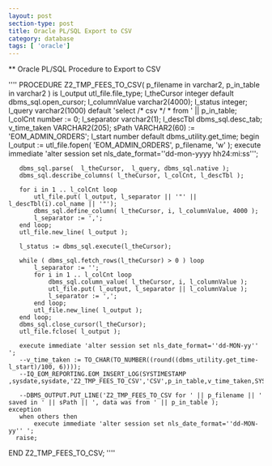 ```yaml
---
layout: post
section-type: post
title: Oracle PL/SQL Export to CSV
category: database
tags: [ 'oracle']
---
```

  

** Oracle PL/SQL Procedure to Export to CSV

''''
    PROCEDURE Z2_TMP_FEES_TO_CSV( p_filename in varchar2, p_in_table in varchar2 )
    is
        l_output        utl_file.file_type;
        l_theCursor     integer default dbms_sql.open_cursor;
        l_columnValue   varchar2(4000);
        l_status        integer;
        l_query         varchar2(1000)
                       default 'select /* csv */ * from ' || p_in_table;
       l_colCnt        number := 0;
       l_separator     varchar2(1);
       l_descTbl       dbms_sql.desc_tab;
       v_time_taken VARCHAR2(205);
        sPath VARCHAR2(60) :=  'EOM_ADMIN_ORDERS';
        l_start number default dbms_utility.get_time;
   begin
       l_output := utl_file.fopen( 'EOM_ADMIN_ORDERS', p_filename, 'w' );
       execute immediate 'alter session set nls_date_format=''dd-mon-yyyy hh24:mi:ss''';

       dbms_sql.parse(  l_theCursor,  l_query, dbms_sql.native );
       dbms_sql.describe_columns( l_theCursor, l_colCnt, l_descTbl );

       for i in 1 .. l_colCnt loop
           utl_file.put( l_output, l_separator || '"' || l_descTbl(i).col_name || '"');
           dbms_sql.define_column( l_theCursor, i, l_columnValue, 4000 );
           l_separator := ',';
       end loop;
       utl_file.new_line( l_output );

       l_status := dbms_sql.execute(l_theCursor);

       while ( dbms_sql.fetch_rows(l_theCursor) > 0 ) loop
           l_separator := '';
           for i in 1 .. l_colCnt loop
               dbms_sql.column_value( l_theCursor, i, l_columnValue );
               utl_file.put( l_output, l_separator || l_columnValue );
               l_separator := ',';
           end loop;
           utl_file.new_line( l_output );
       end loop;
       dbms_sql.close_cursor(l_theCursor);
       utl_file.fclose( l_output );

       execute immediate 'alter session set nls_date_format=''dd-MON-yy'' ';
       --v_time_taken := TO_CHAR(TO_NUMBER((round((dbms_utility.get_time-l_start)/100, 6))));
       --IQ_EOM_REPORTING.EOM_INSERT_LOG(SYSTIMESTAMP ,sysdate,sysdate,'Z2_TMP_FEES_TO_CSV','CSV',p_in_table,v_time_taken,SYSTIMESTAMP,sCustomerCode);
     
       --DBMS_OUTPUT.PUT_LINE('Z2_TMP_FEES_TO_CSV for ' || p_filename || ' saved in ' || sPath || ', data was from ' || p_in_table );
    exception
       when others then
           execute immediate 'alter session set nls_date_format=''dd-MON-yy'' ';
      raise;
   END Z2_TMP_FEES_TO_CSV;
   ''''
